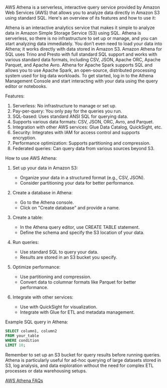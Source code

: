 AWS Athena is a serverless, interactive query service provided by Amazon Web Services (AWS) that allows you to analyze data directly in Amazon S3 using standard SQL. Here's an overview of its features and how to use it:

Athena is an interactive analytics service that makes it simple to analyze data in Amazon Simple Storage Service (S3) using SQL. Athena is serverless, so there is no infrastructure to set up or manage, and you can start analyzing data immediately. You don’t even need to load your data into Athena; it works directly with data stored in Amazon S3. Amazon Athena for SQL uses Trino and Presto with full standard SQL support and works with various standard data formats, including CSV, JSON, Apache ORC, Apache Parquet, and Apache Avro. Athena for Apache Spark supports SQL and allows you to use Apache Spark, an open-source, distributed processing system used for big data workloads. To get started, log in to the Athena Management Console and start interacting with your data using the query editor or notebooks.

Features:

1. Serverless: No infrastructure to manage or set up.
2. Pay-per-query: You only pay for the queries you run.
3. SQL-based: Uses standard ANSI SQL for querying data.
4. Supports various data formats: CSV, JSON, ORC, Avro, and Parquet.
5. Integration with other AWS services: Glue Data Catalog, QuickSight, etc.
6. Security: Integrates with IAM for access control and supports encryption.
7. Performance optimization: Supports partitioning and compression.
8. Federated queries: Can query data from various sources beyond S3.

How to use AWS Athena:

1. Set up your data in Amazon S3:
   - Organize your data in a structured format (e.g., CSV, JSON).
   - Consider partitioning your data for better performance.

2. Create a database in Athena:
   - Go to the Athena console.
   - Click on "Create database" and provide a name.

3. Create a table:
   - In the Athena query editor, use CREATE TABLE statement.
   - Define the schema and specify the S3 location of your data.

4. Run queries:
   - Use standard SQL to query your data.
   - Results are stored in an S3 bucket you specify.

5. Optimize performance:
   - Use partitioning and compression.
   - Convert data to columnar formats like Parquet for better performance.

6. Integrate with other services:
   - Use with QuickSight for visualization.
   - Integrate with Glue for ETL and metadata management.

Example SQL query in Athena:

```sql
SELECT column1, column2
FROM your_table
WHERE condition
LIMIT 10;
```

Remember to set up an S3 bucket for query results before running queries. Athena is particularly useful for ad-hoc querying of large datasets stored in S3, log analysis, and data exploration without the need for complex ETL processes or data warehousing setups.


[AWS Athena FAQs](https://aws.amazon.com/athena/faqs/?nc=sn&loc=6)
